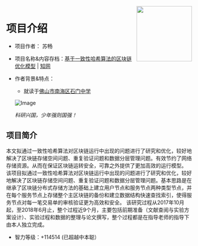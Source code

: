 <img src="https://cdn.jsdelivr.net/gh/fuck-castic/fuck-castic.github.io@master/static/images/SuChang.jpg" align="right" width="150px"/>

# 项目介绍

- 项目作者： 苏畅
- 项目名称&内容存档：[基于一致性哈希算法的区块链优化模型](http://castic.xiaoxiaotong.org/Query/SubjectDetail.aspx?SubjectID=70489) | [知网](https://kns.cnki.net/KCMS/detail/detail.aspx?dbcode=CJFQ&dbname=CJFDLAST2019&filename=DNZS201914072)
- 作者背景&特点：
  - 就读于[佛山市南海区石门中学](http://www.shimen.org/)
  
  ![Image](https://i.loli.net/2020/07/12/XmpL1cCWbryGRSn.jpg)
  
  *科研兴国，少年强则国强！*


## 项目简介
  本文拟通过一致性哈希算法对区块链运行中出现的问题进行了研究和优化，较好地解决了区块链存储空间问题、重复验证问题和数据分层管理问题。有效节约了网络存储资源。从而在保证区块链运转安全，可靠之外提供了更加高效的运行模型。 该项目拟通过一致性哈希算法对区块链运行中出现的问题进行了研究和优化，较好地解决了区块链存储空间问题、重复验证问题和数据分层管理问题。基本思路是在继承了区块链分布式存储方法的基础上建立用户节点和服务节点两种类型节点，并在每个服务节点上存储整个主区块链的备份和建立数据结构快速查找索引，使得服务节点对每一笔交易单的审核验证更为高效和安全。 该研究过程从2017年10月起，至2018年6月止，整个过程近9个月，主要包括前期准备（文献查阅与实验方案设计）、实验过程和数据的整理与论文撰写，整个过程都是在指导老师的指导下由本人独立完成。
- 智力等级：+114514 (已超越中本聪）
